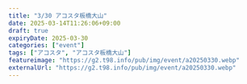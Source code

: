 ```yaml
---
title: "3/30 アコスタ板橋大山"
date: 2025-03-14T11:26:06+09:00
draft: true
expiryDate: 2025-03-30
categories: ["event"]
tags: ["アコスタ", "アコスタ板橋大山"]
featureimage: "https://g2.t98.info/pub/img/event/a20250330.webp"
externalUrl: "https://g2.t98.info/pub/img/event/a20250330.webp"
---
```


